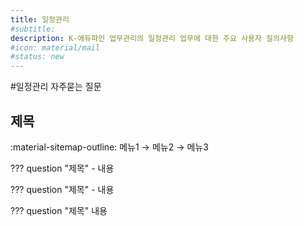```yaml
---
title: 일정관리
#subtitle: 
description: K-에듀파인 업무관리의 일정관리 업무에 대한 주요 사용자 질의사항
#icon: material/mail
#status: new
---
```


#일정관리 자주묻는 질문

## 제목

:material-sitemap-outline: 메뉴1 → 메뉴2 → 메뉴3

??? question "제목"
	- 내용

??? question "제목"
	- 내용

??? question "제목"
	내용


